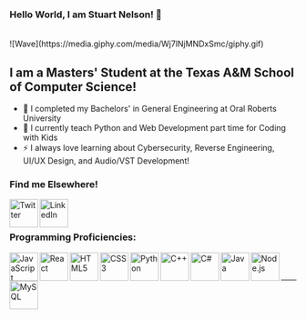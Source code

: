 ### Hello World, I am Stuart Nelson! 👋
<br/>
![Wave](https://media.giphy.com/media/Wj7lNjMNDxSmc/giphy.gif)

## I am a Masters' Student at the Texas A&M School of Computer Science!

- 🌱 I completed my Bachelors' in General Engineering at Oral Roberts University
- 🔭 I currently teach Python and Web Development part time for Coding with Kids
- ⚡ I always love learning about Cybersecurity, Reverse Engineering, UI/UX Design, and Audio/VST Development!

### Find me Elsewhere!

[<img align="left" alt="Twitter" width="50px" src="https://img.icons8.com/material-outlined/24/000000/twitter.png" />][twitter]
[<img align="left" alt="LinkedIn" width="50px" src="https://img.icons8.com/material-outlined/24/000000/linkedin--v1.png" />][linkedin]

<br /><br />

### Programming Proficiencies:
<!--
Order by most proficient!
-
<img src="https://img.icons8.com/material-outlined/24/000000/twitter.png"/>
<img src="https://img.icons8.com/material-outlined/24/000000/linkedin--v1.png"/>
<img src="https://img.icons8.com/ios/50/000000/html.png"/>
<img src="https://img.icons8.com/ios/50/000000/css.png"/>
<img src="https://img.icons8.com/ios/50/000000/javascript--v1.png"/>
<img src="https://img.icons8.com/ios-glyphs/30/000000/react.png"/>
<img src="https://img.icons8.com/ios/50/000000/python--v1.png"/>
<img src="https://img.icons8.com/ios/50/000000/c-plus-plus-logo.png"/>
<img src="https://img.icons8.com/ios/50/000000/c-sharp-logo.png"/>
<img src="https://img.icons8.com/external-flatart-icons-outline-flatarticons/64/000000/external-lemon-sauna-flatart-icons-outline-flatarticons.png"/>
<img src="https://img.icons8.com/ios/50/000000/java-coffee-cup-logo--v1.png"/>
<img src="https://img.icons8.com/ios/50/000000/affinity-photo.png"/>
<img src="https://img.icons8.com/windows/32/000000/node-js.png"/>
<img src="https://img.icons8.com/ios/50/000000/puzzle-matching.png"/> ASSEMBLY
<img src="https://img.icons8.com/ios/50/000000/mysql-logo.png"/>
-->
<img align="left" alt="JavaScript" width="50px" src="https://img.icons8.com/ios/50/000000/javascript--v1.png" />
<img align="left" alt="React" width="50px" src="https://img.icons8.com/ios-glyphs/30/000000/react.png" />
<img align="left" alt="HTML5" width="50px" src="https://img.icons8.com/ios/50/000000/html.png" />
<img align="left" alt="CSS3" width="50px" src="https://img.icons8.com/ios/50/000000/css.png" />
<img align="left" alt="Python" width="50px" src="https://img.icons8.com/ios/50/000000/python--v1.png" />
<img align="left" alt="C++" width="50px" src="https://img.icons8.com/ios/50/000000/c-plus-plus-logo.png" />
<img align="left" alt="C#" width="50px" src="https://img.icons8.com/ios/50/000000/c-sharp-logo.png" />
<img align="left" alt="Java" width="50px" src="https://img.icons8.com/ios/50/000000/java-coffee-cup-logo--v1.png" />
<img align="left" alt="Node.js" width="50px" src="https://img.icons8.com/windows/32/000000/node-js.png"/>
<img align="left" alt="MySQL" width="50px" src="https://img.icons8.com/ios/50/000000/mysql-logo.png" />

<br />
<br />

---

<!--[website]:-->
[twitter]: https://twitter.com/thes_s_nelson
[linkedin]: https://www.linkedin.com/in/stuart-nelson/
